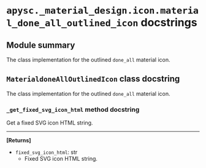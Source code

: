 # `apysc._material_design.icon.material_done_all_outlined_icon` docstrings

## Module summary

The class implementation for the outlined `done_all` material icon.

## `MaterialdoneAllOutlinedIcon` class docstring

The class implementation for the outlined `done_all` material icon.

### `_get_fixed_svg_icon_html` method docstring

Get a fixed SVG icon HTML string.<hr>

**[Returns]**

- `fixed_svg_icon_html`: str
  - Fixed SVG icon HTML string.